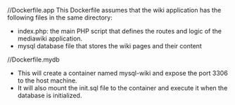 //Dockerfile.app
This Dockerfile assumes that the wiki application has the following files in the same directory:

* index.php: the main PHP script that defines the routes and logic of the mediawiki application.
* mysql database file that stores the wiki pages and their content

//Dockerfile.mydb

* This will create a container named mysql-wiki and expose the port 3306 to the host machine.
* It will also mount the init.sql file to the container and execute it when the database is initialized.
